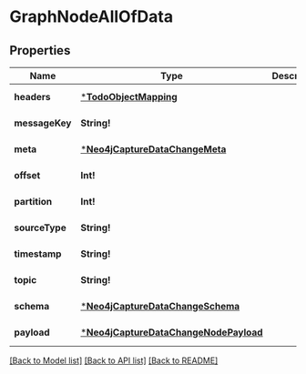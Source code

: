 # GraphNodeAllOfData

## Properties
Name | Type | Description | Notes
------------ | ------------- | ------------- | -------------
**headers** | [***TodoObjectMapping**](.md) |  | [default to null]
**messageKey** | **String!** |  | [default to null]
**meta** | [***Neo4jCaptureDataChangeMeta**](Neo4jCaptureDataChange_meta.md) |  | [default to null]
**offset** | **Int!** |  | [default to null]
**partition** | **Int!** |  | [default to null]
**sourceType** | **String!** |  | [default to null]
**timestamp** | **String!** |  | [default to null]
**topic** | **String!** |  | [default to null]
**schema** | [***Neo4jCaptureDataChangeSchema**](Neo4jCaptureDataChange_schema.md) |  | [default to null]
**payload** | [***Neo4jCaptureDataChangeNodePayload**](Neo4jCaptureDataChangeNodePayload.md) |  | [default to null]

[[Back to Model list]](../README.md#documentation-for-models) [[Back to API list]](../README.md#documentation-for-api-endpoints) [[Back to README]](../README.md)


